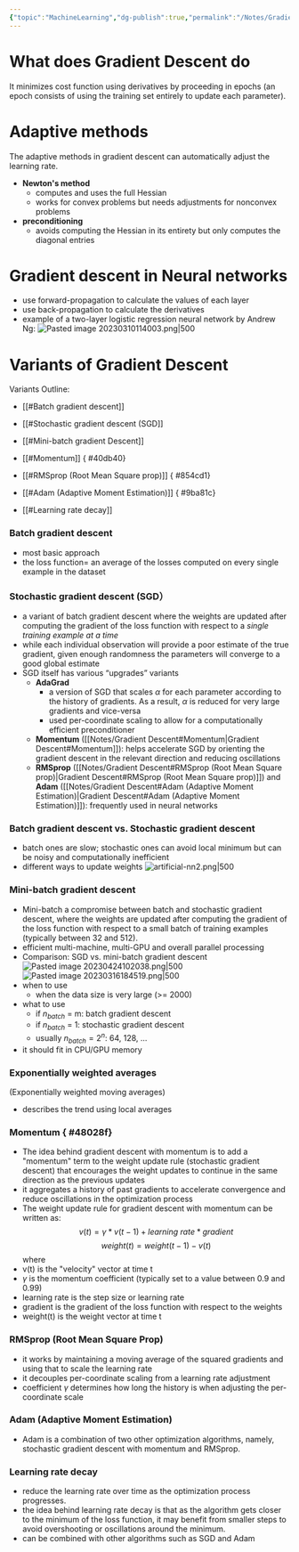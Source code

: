 ```yaml
---
{"topic":"MachineLearning","dg-publish":true,"permalink":"/Notes/Gradient Descent/","dgPassFrontmatter":true,"noteIcon":""}
---
```


# What does Gradient Descent do
It minimizes cost function using derivatives by proceeding in epochs (an epoch consists of using the training set entirely to update each parameter).

# Adaptive methods 
The adaptive methods in gradient descent can automatically adjust the learning rate.
- **Newton's method**
	- computes and uses the full Hessian
	- works for convex problems but needs adjustments for nonconvex problems
- **preconditioning**
	- avoids computing the Hessian in its entirety but only computes the diagonal entries


# Gradient descent in Neural networks
- use forward-propagation to calculate the values of each layer
- use back-propagation to calculate the derivatives 
- example of a two-layer logistic regression neural network by Andrew Ng:
![Pasted image 20230310114003.png|500](/img/user/_assets/images/Pasted%20image%2020230310114003.png)

# Variants of Gradient Descent

Variants Outline:
- [[#Batch gradient descent]]
- [[#Stochastic gradient descent (SGD]]
- [[#Mini-batch gradient Descent]]
- [[#Momentum]]
{ #40db40}

- [[#RMSprop (Root Mean Square prop)]]
{ #854cd1}

- [[#Adam (Adaptive Moment Estimation)]]
{ #9ba81c}

- [[#Learning rate decay]]
### Batch gradient descent 
- most basic approach 
- the loss function= an average of the losses computed on every single example in the dataset
### Stochastic gradient descent (SGD）
- a variant of batch gradient descent where the weights are updated after computing the gradient of the loss function with respect to a *single training example at a time*
- while each individual observation will provide a poor estimate of the true gradient, given enough randomness the parameters will converge to a good global estimate
- SGD itself has various “upgrades” variants
	- **AdaGrad**
		- a version of SGD that scales $\alpha$ for each parameter according to the history of gradients. As a result, $\alpha$ is reduced for very large gradients and vice-versa
		- used per-coordinate scaling to allow for a computationally efficient preconditioner
	- **Momentum** ([[Notes/Gradient Descent#Momentum\|Gradient Descent#Momentum]]): helps accelerate SGD by orienting the gradient descent in the relevant direction and reducing oscillations
	- **RMSprop** ([[Notes/Gradient Descent#RMSprop (Root Mean Square prop)\|Gradient Descent#RMSprop (Root Mean Square prop)]]) and **Adam** ([[Notes/Gradient Descent#Adam (Adaptive Moment Estimation)\|Gradient Descent#Adam (Adaptive Moment Estimation)]]): frequently used in neural networks
### Batch gradient descent vs. Stochastic gradient descent
- batch ones are slow; stochastic ones can avoid local minimum but can be noisy and computationally inefficient
- different ways to update weights
![artificial-nn2.png|500](/img/user/_assets/images/artificial-nn2.png)

### Mini-batch gradient descent
- Mini-batch a compromise between batch and stochastic gradient descent, where the weights are updated after computing the gradient of the loss function with respect to a small batch of training examples (typically between 32 and 512).
- efficient multi-machine, multi-GPU and overall parallel processing
- Comparison: SGD vs. mini-batch gradient descent
 ![Pasted image 20230424102038.png|500](/img/user/_assets/images/Pasted%20image%2020230424102038.png)
![Pasted image 20230316184519.png|500](/img/user/_assets/images/Pasted%20image%2020230316184519.png)
- when to use 
	- when the data size is very large (>= 2000)
- what to use
	- if  $n_{batch}$ = m: batch gradient descent 
	- if  $n_{batch}$ = 1: stochastic gradient descent 
	- usually $n_{batch} = 2^n$: 64, 128, ...
- it should fit in CPU/GPU memory

### Exponentially weighted averages
(Exponentially weighted moving averages)
- describes the trend using local averages

### Momentum { #48028f}

- The idea behind gradient descent with momentum is to add a "momentum" term to the weight update rule (stochastic gradient descent) that encourages the weight updates to continue in the same direction as the previous updates
- it aggregates a history of past gradients to accelerate convergence and reduce oscillations in the optimization process
- The weight update rule for gradient descent with momentum can be written as:
$$ v(t) = \gamma * v(t-1) + learning \ rate * gradient$$
$$weight(t) = weight(t-1) - v(t)$$
where 
- v(t) is the "velocity" vector at time t
- $\gamma$ is the momentum coefficient (typically set to a value between 0.9 and 0.99) 
- learning rate is the step size or learning rate
- gradient is the gradient of the loss function with respect to the weights
- weight(t) is the weight vector at time t
### RMSprop (Root Mean Square Prop)
- it works by maintaining a moving average of the squared gradients and using that to scale the learning rate
- it decouples per-coordinate scaling from a learning rate adjustment
- coefficient $\gamma$ determines how long the history is when adjusting the per-coordinate scale

### Adam (Adaptive Moment Estimation)  
- Adam is a combination of two other optimization algorithms, namely, stochastic gradient descent with momentum and RMSprop.

### Learning rate decay 
- reduce the learning rate over time as the optimization process progresses. 
- the idea behind learning rate decay is that as the algorithm gets closer to the minimum of the loss function, it may benefit from smaller steps to avoid overshooting or oscillations around the minimum.
- can be combined with other algorithms such as SGD and Adam
